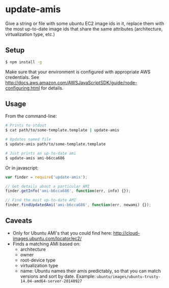 # update-amis

Give a string or file with some ubuntu EC2 image ids in it, replace them with the most
up-to-date image ids that share the same attributes (architecture, virtualization type, etc.)

## Setup
```sh
$ npm install -g
```

Make sure that your environment is configured with appropriate AWS credentials.
See http://docs.aws.amazon.com/AWSJavaScriptSDK/guide/node-configuring.html for
details.

## Usage
From the command-line:
```sh
# Prints to stdout
$ cat path/to/some-template.template | update-amis

# Updates named file
$ update-amis path/to/some-template.template

# Just prints an up-to-date ami
$ update-amis ami-b6cca686
```

Or in javascript:
```javascript
var finder = require('update-amis');

// Get details about a particular AMI
finder.getInfo('ami-b6cca686', function(err, info) {});

// Find the most up-to-date AMI
finder.findUpdatedAmi('ami-b6cca686', function(err, newami) {});
```

## Caveats
- Only for Ubuntu AMI's that you could find here: http://cloud-images.ubuntu.com/locator/ec2/
- Finds a matching AMI based on:
    - architecture
    - owner
    - root-device type
    - virtualization type
    - name: Ubuntu names their amis predictably, so that you can match versions and sort by date. Example: `ubuntu/images/ubuntu-trusty-14.04-amd64-server-20140927`
